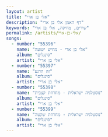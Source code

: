 ```yaml
---
layout: artist
title: "אלי בן ארי"
description: "דף האמן אלי בן ארי"
keywords: "שירים, מוזיקה, אלי בן ארי"
permalink: /artists/אלי-בן-ארי/
songs:
  - number: "55396"
    name: "אלי בן ארי - מחיש ישועה"
    album: "סינגלים"
    artist: "אלי בן ארי"
  - number: "55397"
    name: "זה הרגע"
    album: "סינגלים"
    artist: "אלי בן ארי"
  - number: "55398"
    name: "נוסטלגיה ישראלית - מחרוזת קצבית"
    album: "סינגלים"
    artist: "אלי בן ארי"
  - number: "55399"
    name: "נוסטלגיה ישראלית - מחרוזת שקטה"
    album: "סינגלים"
    artist: "אלי בן ארי"
---
```

